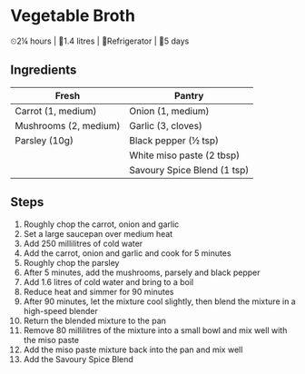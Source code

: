 # Vegetable Broth

&#9202;2&#188; hours | &#127855;1.4 litres | &#127801;Refrigerator | &#129344;5 days

## Ingredients

| Fresh | Pantry |
| --- | --- |
| Carrot (1, medium) | Onion (1, medium) |
| Mushrooms (2, medium) | Garlic (3, cloves) |
| Parsley (10g) | Black pepper (&#189; tsp)
| | White miso paste (2 tbsp) |
| | Savoury Spice Blend (1 tsp) |

## Steps

1. Roughly chop the carrot, onion and garlic
1. Set a large saucepan over medium heat
1. Add 250 millilitres of cold water
1. Add the carrot, onion and garlic and cook for 5 minutes
1. Roughly chop the parsley
1. After 5 minutes, add the mushrooms, parsely and black pepper
1. Add 1.6 litres of cold water and bring to a boil
1. Reduce heat and simmer for 90 minutes
1. After 90 minutes, let the mixture cool slightly, then blend the mixture in a high-speed blender
1. Return the blended mixture to the pan
1. Remove 80 millilitres of the mixture into a small bowl and mix well with the miso paste
1. Add the miso paste mixture back into the pan and mix well
1. Add the Savoury Spice Blend
